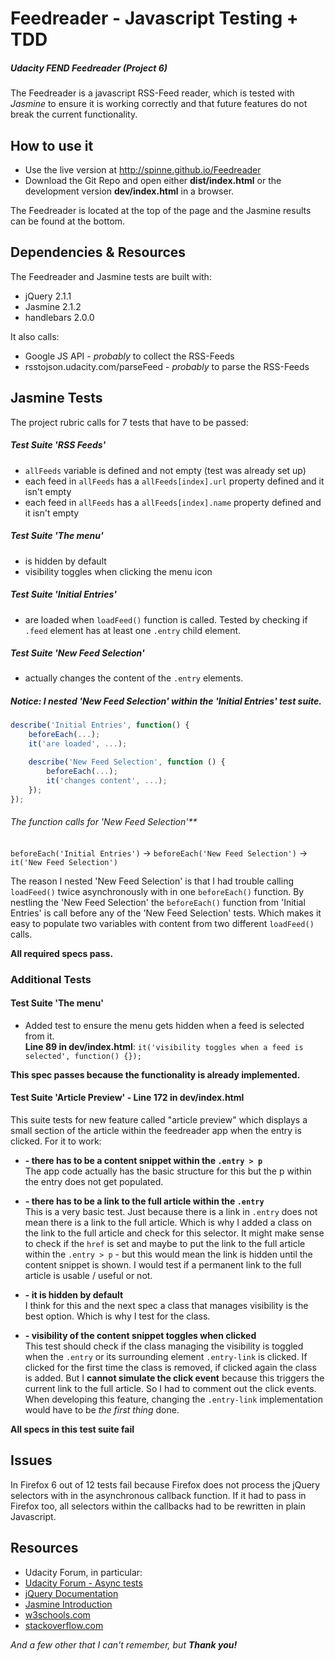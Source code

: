 # Feedreader - Javascript Testing + TDD
##### Udacity FEND Feedreader (Project 6)

The Feedreader is a javascript RSS-Feed reader, which is tested with
*Jasmine* to ensure it is working correctly and that future features do
not break the current functionality.

## How to use it
* Use the live version at http://spinne.github.io/Feedreader
* Download the Git Repo and open either **dist/index.html** or
the development version **dev/index.html** in a browser.

The Feedreader is located at the top of the page and the Jasmine
results can be found at the bottom.

## Dependencies & Resources
The Feedreader and Jasmine tests are built with:
* jQuery 2.1.1
* Jasmine 2.1.2
* handlebars 2.0.0

It also calls:
* Google JS API - _probably_ to collect the RSS-Feeds
* rsstojson.udacity.com/parseFeed - _probably_ to parse the RSS-Feeds

## Jasmine Tests
The project rubric calls for 7 tests that have to be passed:

##### Test Suite 'RSS Feeds'
* `allFeeds` variable is defined and not empty (test was already set up)
* each feed in `allFeeds` has a `allFeeds[index].url` property defined and it isn't empty
* each feed in `allFeeds` has a `allFeeds[index].name` property defined and it isn't empty

##### Test Suite 'The menu'
* is hidden by default
* visibility toggles when clicking the menu icon

##### Test Suite 'Initial Entries'
* are loaded when `loadFeed()` function is called. Tested by checking if `.feed` element
has at least one `.entry` child element.

##### Test Suite 'New Feed Selection'
* actually changes the content of the `.entry` elements.

##### Notice: I nested 'New Feed Selection' within the 'Initial Entries' test suite.


``` javascript
describe('Initial Entries', function() {
    beforeEach(...);
    it('are loaded', ...);

    describe('New Feed Selection', function () {
        beforeEach(...);
        it('changes content', ...);
    });
});
```

###### The function calls for 'New Feed Selection'**
`beforeEach('Initial Entries')` -> `beforeEach('New Feed Selection')` -> `it('New Feed Selection')`

The reason I nested 'New Feed Selection' is that I had trouble
calling `loadFeed()` twice asynchronously with in one `beforeEach()`
function. By nestling the 'New Feed Selection' the `beforeEach()`
function from 'Initial Entries' is call before any of the
'New Feed Selection' tests. Which makes it easy to populate two
variables with content from two different `loadFeed()` calls.

**All required specs pass.**


### Additional Tests
#### Test Suite 'The menu'
* Added test to ensure the menu gets hidden when a feed is selected from it.
<br>**Line 89 in dev/index.html**: `it('visibility toggles when a feed is selected', function() {});`

**This spec passes because the functionality is already implemented.**

#### Test Suite 'Article Preview' - Line 172 in dev/index.html
This suite tests for new feature called "article preview" which
displays a small section of the article within the feedreader app
when the entry is clicked. For it to work:

* **- there has to be a content snippet within the `.entry > p`**
<br>The app code actually has the basic structure for this but the p within the
entry does not get populated.


* **- there has to be a link to the full article within the `.entry`**
<br>This is a very basic test. Just because there is a link in `.entry`
does not mean there is a link to the full article. Which is why I added
a class on the link to the full article and check for this selector.
It might make sense to check if the `href` is set and maybe to put
the link to the full article within the `.entry > p` - but this would
mean the link is hidden until the content snippet is shown. I would
test if a permanent link to the full article is usable / useful or not.

* **- it is hidden by default**
<br>I think for this and the next spec a class that manages visibility
is the best option. Which is why I test for the class.

* **- visibility of the content snippet toggles when clicked**
<br>This test should check if the class managing the visibility is
toggled when the `.entry` or its surrounding element `.entry-link`
is clicked. If clicked for the first time the class is removed, if clicked
again the class is added. But I **cannot simulate the click event** because
this triggers the current link to the full article. So I had to comment
out the click events. When developing this feature, changing the `.entry-link`
implementation would have to be _the first thing_ done.

**All specs in this test suite fail**

## Issues
In Firefox 6 out of 12 tests fail because Firefox does not process
the jQuery selectors with in the asynchronous callback function.
If it had to pass in Firefox too, all selectors within the callbacks
had to be rewritten in plain Javascript.

## Resources
* Udacity Forum, in particular:
* [Udacity Forum - Async tests](https://discussions.udacity.com/t/async-tests-why-the-second-done-call/40751/3)
* [jQuery Documentation](http://api.jquery.com)
* [Jasmine Introduction](http://jasmine.github.io/2.0/introduction.html)
* [w3schools.com](http://www.w3schools.com/js/default.asp)
* [stackoverflow.com](http://stackoverflow.com/)

_And a few other that I can't remember, but **Thank you!**_
